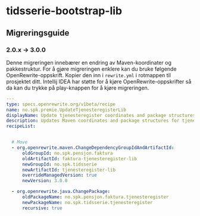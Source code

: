 # tidsserie-bootstrap-lib

## Migreringsguide
### 2.0.x -> 3.0.0
Denne migreringen innebærer en endring av Maven-koordinater og pakkestruktur.
For å gjøre migreringen enklere kan du bruke følgende OpenRewrite-oppskrift.
Kopier den inn i `rewrite.yml` i rotmappen til prosjektet ditt.
Intellij IDEA har støtte for å kjøre OpenRewrite-oppskrifter så da kan du trykke på play-knappen for å kjøre migreringen.

```yaml
---
type: specs.openrewrite.org/v1beta/recipe
name: no.spk.premie.UpdateTjenesteregisterLib
displayName: Update tjenesteregister coordinates and package structures
description: Updates Maven coordinates and package structures for tjenesteregister-lib
recipeList:


  # Move     
  - org.openrewrite.maven.ChangeDependencyGroupIdAndArtifactId:
      oldGroupId: no.spk.pensjon.faktura
      oldArtifactId: faktura-tjenesteregister-lib
      newGroupId: no.spk.tidsserie
      newArtifactId: tjenesteregister-lib
      overrideManagedVersion: true
      newVersion: 3.0.0

  - org.openrewrite.java.ChangePackage:
      oldPackageName: no.spk.pensjon.faktura.tjenesteregister
      newPackageName: no.spk.tidsserie.tjenesteregister
      recursive: true
      
```
